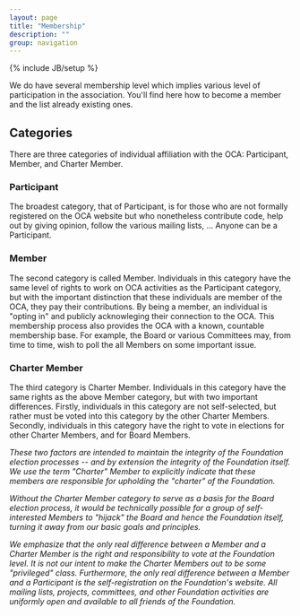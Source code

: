 ```yaml
---
layout: page
title: "Membership"
description: ""
group: navigation
---
```

{% include JB/setup %}


We do have several membership level which implies various level of participation in the association. You'll find here how to become a member and the list already existing ones.

## Categories

There are three categories of individual affiliation with the OCA: Participant, Member, and Charter Member.

### Participant

The broadest category, that of Participant, is for those who are not formally registered on the OCA website but who nonetheless contribute code, help out by giving opinion, follow the various mailing lists, ... Anyone can be a Participant.

### Member

The second category is called Member. Individuals in this category have the same level of rights to work on OCA activities as the Participant category, but with the important distinction that these individuals are member of the OCA, they pay their contributions. 
By being a member, an individual is "opting in" and publicly acknowleging their connection to the OCA. This membership process also provides the OCA with a known, countable membership base. For example, the Board or various Committees may, from time to time, wish to poll the all Members on some important issue.

### Charter Member

The third category is Charter Member. Individuals in this category have the same rights as the above Member category, but with two important differences. Firstly, individuals in this category are not self-selected, but rather must be voted into this category by the other Charter Members. Secondly, individuals in this category have the right to vote in elections for other Charter Members, and for Board Members.

*These two factors are intended to maintain the integrity of the Foundation election processes -- and by extension the integrity of the Foundation itself. We use the term "Charter" Member to explicitly indicate that these members are responsible for upholding the "charter" of the Foundation.*

*Without the Charter Member category to serve as a basis for the Board election process, it would be technically possible for a group of self-interested Members to "hijack" the Board and hence the Foundation itself, turning it away from our basic goals and principles.*

*We emphasize that the only real difference between a Member and a Charter Member is the right and responsibility to vote at the Foundation level. It is not our intent to make the Charter Members out to be some "privileged" class. Furthermore, the only real difference between a Member and a Participant is the self-registration on the Foundation's website. All mailing lists, projects, committees, and other Foundation activities are uniformly open and available to all friends of the Foundation.*



